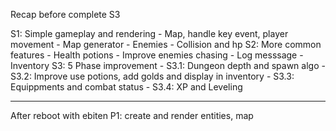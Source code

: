 Recap before complete S3

S1: Simple gameplay and rendering - Map, handle key event, player movement - Map generator - Enemies - Collision and hp
S2: More common features - Health potions - Improve enemies chasing - Log messsage - Inventory
S3: 5 Phase improvement - S3.1: Dungeon depth and spawn algo - S3.2: Improve use potions, add golds and display in inventory - S3.3: Equippments and combat status - S3.4: XP and Leveling

---

After reboot with ebiten
P1: create and render entities, map
